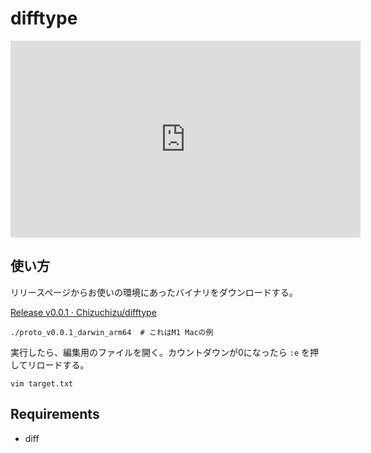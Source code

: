 # difftype

<iframe width="560" height="315" src="https://www.youtube.com/embed/R7bUi7MBtPY" title="YouTube video player" frameborder="0" allow="accelerometer; autoplay; clipboard-write; encrypted-media; gyroscope; picture-in-picture; web-share" allowfullscreen></iframe>

## 使い方

リリースページからお使いの環境にあったバイナリをダウンロードする。

[Release v0.0.1 · Chizuchizu/difftype](https://github.com/Chizuchizu/difftype/releases/tag/v0.0.1)

```shell
./proto_v0.0.1_darwin_arm64  # これはM1 Macの例
```

実行したら、編集用のファイルを開く。カウントダウンが0になったら `:e` を押してリロードする。

```shell
vim target.txt
```


## Requirements

- diff

